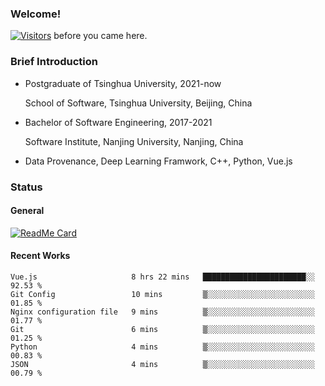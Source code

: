 ### Welcome!

[![Visitors](https://visitor-badge.laobi.icu/badge?page_id=HermitSun.HermitSun)]() before you came here.

### Brief Introduction

- Postgraduate of Tsinghua University, 2021-now
  
  School of Software, Tsinghua University, Beijing, China

- Bachelor of Software Engineering, 2017-2021
  
  Software Institute, Nanjing University, Nanjing, China

- Data Provenance, Deep Learning Framwork, C++, Python, Vue.js

### Status

#### General

[![ReadMe Card](https://github-readme-stats.hermitsun.vercel.app/api?username=HermitSun&count_private=true&show_icons=true)]()

#### Recent Works

<!--START_SECTION:waka-->

```text
Vue.js                     8 hrs 22 mins   ███████████████████████░░   92.53 %
Git Config                 10 mins         ▒░░░░░░░░░░░░░░░░░░░░░░░░   01.85 %
Nginx configuration file   9 mins          ▒░░░░░░░░░░░░░░░░░░░░░░░░   01.77 %
Git                        6 mins          ▒░░░░░░░░░░░░░░░░░░░░░░░░   01.25 %
Python                     4 mins          ▒░░░░░░░░░░░░░░░░░░░░░░░░   00.83 %
JSON                       4 mins          ▒░░░░░░░░░░░░░░░░░░░░░░░░   00.79 %
```

<!--END_SECTION:waka-->

